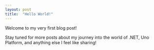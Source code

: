 ```yaml
---
layout: post
title:  "Hello World!"
---
```


Welcome to my very first blog post!

Stay tuned for more posts about my journey into the world of .NET, Uno Platform, and anything else I feel like sharing!